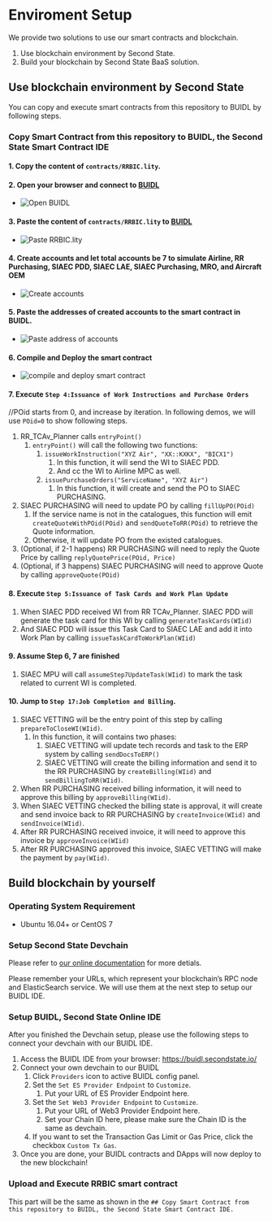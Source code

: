 # Enviroment Setup

We provide two solutions to use our smart contracts and blockchain.
1. Use blockchain environment by Second State.
2. Build your blockchain by Second State BaaS solution.

## Use blockchain environment by Second State

You can copy and execute smart contracts from this repository to BUIDL by following steps.

### Copy Smart Contract from this repository to BUIDL, the Second State Smart Contract IDE

#### 1. Copy the content of `contracts/RRBIC.lity`.

#### 2. Open your browser and connect to [BUIDL](https://buidl.secondstate.io/)
  - ![Open BUIDL](doc/images/pic1.png)

#### 3. Paste the content of `contracts/RRBIC.lity` to [BUIDL](https://buidl.secondstate.io/) 
  - ![Paste RRBIC.lity](doc/images/pic2.gif)

#### 4. Create accounts and let total accounts be 7 to simulate Airline, RR Purchasing, SIAEC PDD, SIAEC LAE, SIAEC Purchasing, MRO, and Aircraft OEM
  - ![Create accounts](doc/images/pic3.gif)

#### 5. Paste the addresses of created accounts to the smart contract in BUIDL.
  - ![Paste address of accounts](doc/images/pic4.gif)

#### 6. Compile and Deploy the smart contract
  - ![compile and deploy smart contract](doc/images/pic5.gif)


#### 7. Execute `Step 4:Issuance of Work Instructions and Purchase Orders`
//POid starts from 0, and increase by iteration. In following demos, we will use `POid=0` to show following steps.

1. RR_TCAv_Planner calls `entryPoint()`
    1. `entryPoint()` will call the following two functions:
        1. `issueWorkInstruction("XYZ Air", "XX::KXKX", "BICX1")`
            1. In this function, it will send the WI to SIAEC PDD.
            2. And cc the WI to Airline MPC as well.
        2. `issuePurchaseOrders("ServiceName", "XYZ Air")`
            1. In this function, it will create and send the PO to SIAEC PURCHASING.
2. SIAEC PURCHASING will need to update PO by calling `fillUpPO(POid)` 
    1. If the service name is not in the catalogues, this function will emit `createQuoteWithPOid(POid)` and `sendQuoteToRR(POid)` to retrieve the Quote information.
    2. Otherwise, it will update PO from the existed catalogues.
3. (Optional, if 2-1 happens) RR PURCHASING will need to reply the Quote Price by calling `replyQuotePrice(POid, Price)`
4. (Optional, if 3 happens) SIAEC PURCHASING will need to approve Quote by calling `approveQuote(POid)`

#### 8. Execute `Step 5:Issuance of Task Cards and Work Plan Update`

1. When SIAEC PDD received WI from RR TCAv_Planner. SIAEC PDD will generate the task card for this WI by calling `generateTaskCards(WIid)`
2. And SIAEC PDD will issue this Task Card to SIAEC LAE and add it into Work Plan by calling `issueTaskCardToWorkPlan(WIid)`

#### 9. Assume Step 6, 7 are finished

1. SIAEC MPU will call `assumeStep7UpdateTask(WIid)` to mark the task related to current WI is completed.

#### 10.  Jump to `Step 17:Job Completion and Billing`.

1. SIAEC VETTING will be the entry point of this step by calling `prepareToCloseWI(WIid)`.
    1. In this function, it will contains two phases:
        1. SIAEC VETTING will update tech records and task to the ERP system by calling `sendDocsToERP()`
        2. SIAEC VETTING will create the billing information and send it to the RR PURCHASING by `createBilling(WIid)` and `sendBillingToRR(WIid)`.
2. When RR PURCHASING received billing information, it will need to approve this billing by `approveBilling(WIid)`.
3. When SIAEC VETTING checked the billing state is approval, it will create and send invoice back to RR PURCHASING by `createInvoice(WIid)` and `sendInvoice(WIid)`.
4. After RR PURCHASING received invoice, it will need to approve this invoice by `approveInvoice(WIid)`
5. After RR PURCHASING approved this invoice, SIAEC VETTING will make the payment by `pay(WIid)`.


## Build blockchain by yourself

### Operating System Requirement

* Ubuntu 16.04+ or CentOS 7


### Setup Second State Devchain

Please refer to [our online documentation](https://docs.secondstate.io/devchain/getting-started) for more detials.


Please remember your URLs, which represent your blockchain’s RPC node and ElasticSearch service. We will use them at the next step to setup our BUIDL IDE.

### Setup BUIDL, Second State Online IDE

After you finished the Devchain setup, please use the following steps to connect your devchain with our BUIDL IDE.

1. Access the BUIDL IDE from your browser: https://buidl.secondstate.io/
2. Connect your own devchain to our BUIDL
	1. Click `Providers` icon to active BUIDL config panel.
	2. Set the `Set ES Provider Endpoint` to `Customize`.
		1. Put your URL of ES Provider Endpoint here.
	3. Set the `Set Web3 Provider Endpoint` to `Customize`.
		1. Put your URL of Web3 Provider Endpoint here.
		2. Set your Chain ID here, please make sure the Chain ID is the same as devchain.
	4. If you want to set the Transaction Gas Limit or Gas Price, click the checkbox `Custom Tx Gas`.
3. Once you are done, your BUIDL contracts and DApps will now deploy to the new blockchain!

### Upload and Execute RRBIC smart contract

This part will be the same as shown in the `## Copy Smart Contract from this repository to BUIDL, the Second State Smart Contract IDE.`

